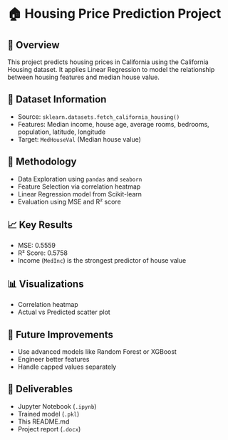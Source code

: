 
# 🏠 Housing Price Prediction Project

## 📌 Overview
This project predicts housing prices in California using the California Housing dataset. It applies Linear Regression to model the relationship between housing features and median house value.

## 📂 Dataset Information
- Source: `sklearn.datasets.fetch_california_housing()`
- Features: Median income, house age, average rooms, bedrooms, population, latitude, longitude
- Target: `MedHouseVal` (Median house value)

## 🧪 Methodology
- Data Exploration using `pandas` and `seaborn`
- Feature Selection via correlation heatmap
- Linear Regression model from Scikit-learn
- Evaluation using MSE and R² score

## 📈 Key Results
- MSE: 0.5559
- R² Score: 0.5758
- Income (`MedInc`) is the strongest predictor of house value

## 📊 Visualizations
- Correlation heatmap
- Actual vs Predicted scatter plot

## 🚀 Future Improvements
- Use advanced models like Random Forest or XGBoost
- Engineer better features
- Handle capped values separately

## 📁 Deliverables
- Jupyter Notebook (`.ipynb`)
- Trained model (`.pkl`)
- This README.md
- Project report (`.docx`)
